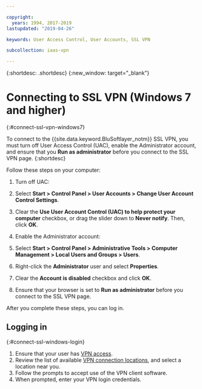 ```yaml
---

copyright:
  years: 1994, 2017-2019
lastupdated: "2019-04-26"

keywords: User Access Control, User Accounts, SSL VPN

subcollection: iaas-vpn

---
```


{:shortdesc: .shortdesc}
{:new_window: target="_blank"}

# Connecting to SSL VPN (Windows 7 and higher)
{:#connect-ssl-vpn-windows7}

To connect to the {{site.data.keyword.BluSoftlayer_notm}} SSL VPN, you must turn off User Access Control (UAC), enable the Administrator account, and ensure that you **Run as administrator** before you connect to the SSL VPN page.
{:shortdesc}

Follow these steps on your computer:

1. Turn off UAC:

  1. Select **Start > Control Panel > User Accounts > Change User Account Control Settings**.
  1. Clear the **Use User Account Control (UAC) to help protect your computer** checkbox, or drag the slider down to **Never notify**. Then, click **OK**.

1. Enable the Administrator account:

  1. Select **Start > Control Panel > Administrative Tools > Computer Management > Local Users and Groups > Users**.
  1. Right-click the **Administrator** user and select **Properties**.
  1. Clear the **Account is disabled** checkbox and click **OK**.

1. Ensure that your browser is set to **Run as administrator** before you connect to the SSL VPN page.

After you complete these steps, you can log in.

## Logging in
{:#connect-ssl-windows-login}

1. Ensure that your user has [VPN access](/docs/infrastructure/iaas-vpn?topic=VPN-activate-or-deacivate-ssl-vpn-access-for-a-user).
2. Review the list of available [VPN connection locations](/docs/iaas-vpn?topic=VPN-available-vpn-endpoints), and select a location near you.
3. Follow the prompts to accept use of the VPN client software.
4. When prompted, enter your VPN login credentials.
